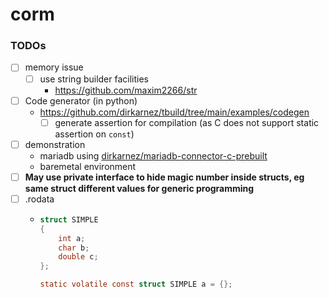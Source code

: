 corm
====
### TODOs
- [ ] memory issue
  - [ ] use string builder facilities
    - https://github.com/maxim2266/str 
- [ ] Code generator (in python)
  - https://github.com/dirkarnez/tbuild/tree/main/examples/codegen
    - [ ] generate assertion for compilation (as C does not support static assertion on `const`) 
- [ ] demonstration
  - mariadb using [dirkarnez/mariadb-connector-c-prebuilt](https://github.com/dirkarnez/mariadb-connector-c-prebuilt)
  - baremetal environment
- [ ] **May use private interface to hide magic number inside structs, eg same struct different values for generic programming**
- [ ] .rodata
  - ```c
    struct SIMPLE
    {
        int a;
        char b;
        double c;
    };
    
    static volatile const struct SIMPLE a = {};
    ```
